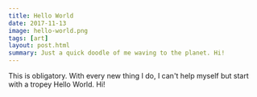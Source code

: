 ```yaml
---
title: Hello World
date: 2017-11-13
image: hello-world.png
tags: [art]
layout: post.html
summary: Just a quick doodle of me waving to the planet. Hi!
---
```


This is obligatory. With every new thing I do, I can't help myself but start with a tropey Hello World. Hi!
